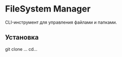 # FileSystem Manager
CLI-инструмент для управления файлами и папками.



## Установка

git clone ...
cd...

